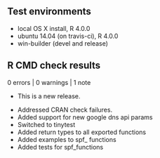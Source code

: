 ## Test environments
* local OS X install, R 4.0.0
* ubuntu 14.04 (on travis-ci), R 4.0.0
* win-builder (devel and release)

## R CMD check results

0 errors | 0 warnings | 1 note

* This is a new release.

- Addressed CRAN check failures.
- Added support for new google dns api params
- Switched to tinytest
- Added return types to all exported functions
- Added examples to spf_ functions
- Added tests for spf_functions
